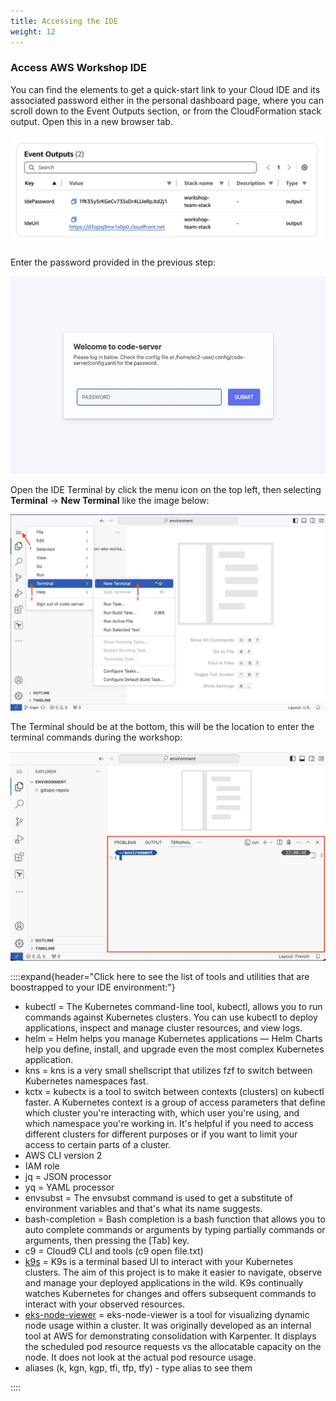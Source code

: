 ```yaml
---
title: Accessing the IDE
weight: 12
---
```


### Access AWS Workshop IDE

You can find the elements to get a quick-start link to your Cloud IDE and its associated password either in the personal dashboard page, where you can scroll down to the Event Outputs section, or from the CloudFormation stack output. Open this in a new browser tab.

![Event Output](/static/images/event-output-ideurl.jpg)

Enter the password provided in the previous step:

![IDE Password](/static/images/10-IDE-Password.jpg)

Open the IDE Terminal by click the menu icon on the top left, then selecting **Terminal** -> **New Terminal** like the image below:

![IDE](/static/images/10-IDE.jpg)

The Terminal should be at the bottom, this will be the location to enter the terminal commands during the workshop:

![IDE Terminal](/static/images/10-IDE-Terminal.jpg)

::::expand{header="Click here to see the list of tools and utilities that are boostrapped to your IDE environment:"}

- kubectl = The Kubernetes command-line tool, kubectl, allows you to run commands against Kubernetes clusters. You can use kubectl to deploy applications, inspect and manage cluster resources, and view logs.
- helm = Helm helps you manage Kubernetes applications — Helm Charts help you define, install, and upgrade even the most complex Kubernetes application.
- kns = kns is a very small shellscript that utilizes fzf to switch between Kubernetes namespaces fast.
- kctx = kubectx is a tool to switch between contexts (clusters) on kubectl faster. A Kubernetes context is a group of access parameters that define which cluster you're interacting with, which user you're using, and which namespace you're working in. It's helpful if you need to access different clusters for different purposes or if you want to limit your access to certain parts of a cluster.
- AWS CLI version 2
- IAM role
- jq = JSON processor
- yq = YAML processor
- envsubst = The envsubst command is used to get a substitute of environment variables and that's what its name suggests.
- bash-completion = Bash completion is a bash function that allows you to auto complete commands or arguments by typing partially commands or arguments, then pressing the [Tab] key.
- c9 = Cloud9 CLI and tools (c9 open file.txt)
- [k9s](https://k9scli.io/) = K9s is a terminal based UI to interact with your Kubernetes clusters. The aim of this project is to make it easier to navigate, observe and manage your deployed applications in the wild. K9s continually watches Kubernetes for changes and offers subsequent commands to interact with your observed resources.
- [eks-node-viewer](https://github.com/awslabs/eks-node-viewer) = eks-node-viewer is a tool for visualizing dynamic node usage within a cluster. It was originally developed as an internal tool at AWS for demonstrating consolidation with Karpenter. It displays the scheduled pod resource requests vs the allocatable capacity on the node. It does not look at the actual pod resource usage.
- aliases (k, kgn, kgp, tfi, tfp, tfy) - type alias to see them

::::
